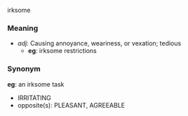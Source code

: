 irksome
### Meaning
+ _adj_: Causing annoyance, weariness, or vexation; tedious
    + __eg__: irksome restrictions

### Synonym

__eg__: an irksome task

+ IRRITATING
+ opposite(s): PLEASANT, AGREEABLE


